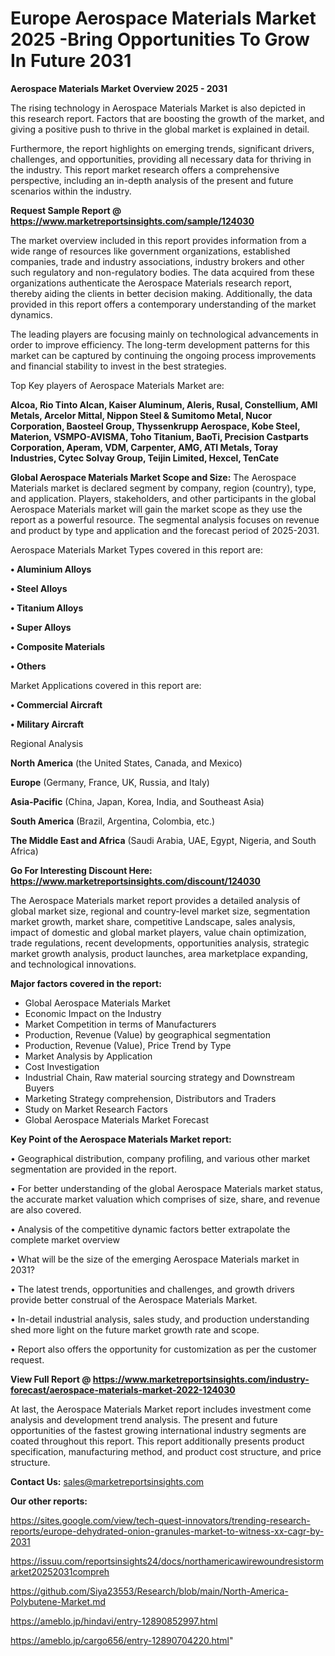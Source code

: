 # Europe Aerospace Materials Market 2025 -Bring Opportunities To Grow In Future 2031

<Strong> Aerospace Materials Market Overview 2025 - 2031</strong>

The rising technology in Aerospace Materials Market is also depicted in this research report. Factors that are boosting the growth of the market, and giving a positive push to thrive in the global market is explained in detail.

Furthermore, the report highlights on emerging trends, significant drivers, challenges, and opportunities, providing all necessary data for thriving in the industry. This report market research offers a comprehensive perspective, including an in-depth analysis of the present and future scenarios within the industry.

<strong>Request Sample Report @ <a href=https://www.marketreportsinsights.com/sample/124030>https://www.marketreportsinsights.com/sample/124030</a></strong>

The market overview included in this report provides information from a wide range of resources like government organizations, established companies, trade and industry associations, industry brokers and other such regulatory and non-regulatory bodies. The data acquired from these organizations authenticate the Aerospace Materials research report, thereby aiding the clients in better decision making. Additionally, the data provided in this report offers a contemporary understanding of the market dynamics.

The leading players are focusing mainly on technological advancements in order to improve efficiency. The long-term development patterns for this market can be captured by continuing the ongoing process improvements and financial stability to invest in the best strategies.

Top Key players of Aerospace Materials Market are:

<strong>Alcoa, Rio Tinto Alcan, Kaiser Aluminum, Aleris, Rusal, Constellium, AMI Metals, Arcelor Mittal, Nippon Steel & Sumitomo Metal, Nucor Corporation, Baosteel Group, Thyssenkrupp Aerospace, Kobe Steel, Materion, VSMPO-AVISMA, Toho Titanium, BaoTi, Precision Castparts Corporation, Aperam, VDM, Carpenter, AMG, ATI Metals, Toray Industries, Cytec Solvay Group, Teijin Limited, Hexcel, TenCate</strong>

<strong><b>Global Aerospace Materials Market Scope and Size:</b></strong>
The Aerospace Materials market is declared segment by company, region (country), type, and application. Players, stakeholders, and other participants in the global Aerospace Materials market will gain the market scope as they use the report as a powerful resource. The segmental analysis focuses on revenue and product by type and application and the forecast period of 2025-2031.

Aerospace Materials Market Types covered in this report are:

<strong>• Aluminium Alloys

• Steel Alloys

• Titanium Alloys

• Super Alloys

• Composite Materials

• Others</strong>

Market Applications covered in this report are:

<strong>• Commercial Aircraft

• Military Aircraft</strong> 

Regional Analysis

<strong>North America</strong> (the United States, Canada, and Mexico)

<strong>Europe</strong> (Germany, France, UK, Russia, and Italy)

<strong>Asia-Pacific</strong> (China, Japan, Korea, India, and Southeast Asia)

<strong>South America</strong> (Brazil, Argentina, Colombia, etc.)

<strong>The Middle East and Africa</strong> (Saudi Arabia, UAE, Egypt, Nigeria, and South Africa)

<strong>Go For Interesting Discount Here: <a href=https://www.marketreportsinsights.com/discount/124030>https://www.marketreportsinsights.com/discount/124030</a></strong>

The Aerospace Materials market report provides a detailed analysis of global market size, regional and country-level market size, segmentation market growth, market share, competitive Landscape, sales analysis, impact of domestic and global market players, value chain optimization, trade regulations, recent developments, opportunities analysis, strategic market growth analysis, product launches, area marketplace expanding, and technological innovations.

<strong><b>Major factors covered in the report:</b></strong>
<ul>
  <li>Global Aerospace Materials Market </li>
  <li>Economic Impact on the Industry</li>
  <li>Market Competition in terms of Manufacturers</li>
  <li>Production, Revenue (Value) by geographical segmentation</li>
  <li>Production, Revenue (Value), Price Trend by Type</li>
  <li>Market Analysis by Application</li>
  <li>Cost Investigation</li>
  <li>Industrial Chain, Raw material sourcing strategy and Downstream Buyers</li>
  <li>Marketing Strategy comprehension, Distributors and Traders</li>
  <li>Study on Market Research Factors</li>
  <li>Global Aerospace Materials Market Forecast</li>
</ul>

<strong><b>Key Point of the Aerospace Materials Market report:</b></strong>

• Geographical distribution, company profiling, and various other market segmentation are provided in the report.

• For better understanding of the global Aerospace Materials market status, the accurate market valuation which comprises of size, share, and revenue are also covered.

• Analysis of the competitive dynamic factors better extrapolate the complete market overview

• What will be the size of the emerging Aerospace Materials market in 2031?

• The latest trends, opportunities and challenges, and growth drivers provide better construal of the Aerospace Materials Market.

• In-detail industrial analysis, sales study, and production understanding shed more light on the future market growth rate and scope.

• Report also offers the opportunity for customization as per the customer request.

<strong><b>View Full Report @ <a href=https://www.marketreportsinsights.com/industry-forecast/aerospace-materials-market-2022-124030>https://www.marketreportsinsights.com/industry-forecast/aerospace-materials-market-2022-124030</a></b></strong>


At last, the Aerospace Materials Market report includes investment come analysis and development trend analysis. The present and future opportunities of the fastest growing international industry segments are coated throughout this report. This report additionally presents product specification, manufacturing method, and product cost structure, and price structure.

<strong>Contact Us:</strong>
sales@marketreportsinsights.com

<strong>Our other reports:</strong>

<a href=https://sites.google.com/view/tech-quest-innovators/trending-research-reports/europe-dehydrated-onion-granules-market-to-witness-xx-cagr-by-2031>https://sites.google.com/view/tech-quest-innovators/trending-research-reports/europe-dehydrated-onion-granules-market-to-witness-xx-cagr-by-2031</a>

<a href=https://issuu.com/reportsinsights24/docs/northamericawirewoundresistormarket20252031compreh>https://issuu.com/reportsinsights24/docs/northamericawirewoundresistormarket20252031compreh</a>

<a href=https://github.com/Siya23553/Research/blob/main/North-America-Polybutene-Market.md>https://github.com/Siya23553/Research/blob/main/North-America-Polybutene-Market.md</a>

<a href=https://ameblo.jp/hindavi/entry-12890852997.html>https://ameblo.jp/hindavi/entry-12890852997.html</a>

<a href=https://ameblo.jp/cargo656/entry-12890704220.html>https://ameblo.jp/cargo656/entry-12890704220.html</a>"
